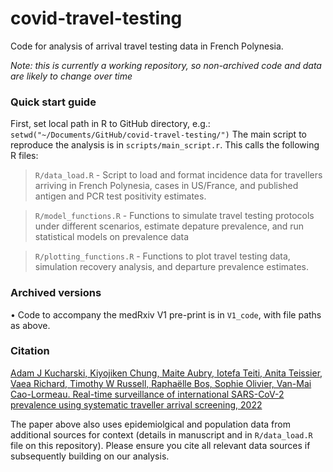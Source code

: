 # covid-travel-testing

Code for analysis of arrival travel testing data in French Polynesia.

_Note: this is currently a working repository, so non-archived code and data are likely to change over time_

### Quick start guide

First, set local path in R to GitHub directory, e.g.:
`
setwd("~/Documents/GitHub/covid-travel-testing/")
`
The main script to reproduce the analysis is in `scripts/main_script.r`. This calls the following R files:

> `R/data_load.R` - Script to load and format incidence data for travellers arriving in French Polynesia, cases in US/France, and published antigen and PCR test positivity estimates.

> `R/model_functions.R` - Functions to simulate travel testing protocols under different scenarios, estimate depature prevalence, and run statistical models on prevalence data

> `R/plotting_functions.R` - Functions to plot travel testing data, simulation recovery analysis, and departure prevalence estimates.

### Archived versions

• Code to accompany the medRxiv V1 pre-print is in `V1_code`, with file paths as above.

### Citation

[Adam J Kucharski, Kiyojiken Chung, Maite Aubry, Iotefa Teiti, Anita Teissier, Vaea Richard, Timothy W Russell, Raphaëlle Bos, Sophie Olivier, Van-Mai Cao-Lormeau. Real-time surveillance of international SARS-CoV-2 prevalence using systematic traveller arrival screening, 2022](https://www.medrxiv.org/content/10.1101/2022.10.12.22280928v1)

The paper above also uses epidemiolgical and population data from additional sources for context (details in manuscript and in `R/data_load.R` file on this repository). Please ensure you cite all relevant data sources if subsequently building on our analysis.
